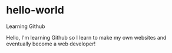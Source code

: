 # hello-world
Learning Github

Hello, I'm learning Github so I learn to make my own websites and eventually become a web developer!
